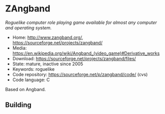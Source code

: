 # ZAngband

_Roguelike computer role playing game available for almost any computer and operating system._

- Home: http://www.zangband.org/, https://sourceforge.net/projects/zangband/
- Media: https://en.wikipedia.org/wiki/Angband_(video_game)#Derivative_works
- Download: https://sourceforge.net/projects/zangband/files/
- State: mature, inactive since 2005
- Keywords: roguelike
- Code repository: https://sourceforge.net/p/zangband/code/ (cvs)
- Code language: C

Based on Angband.

## Building

